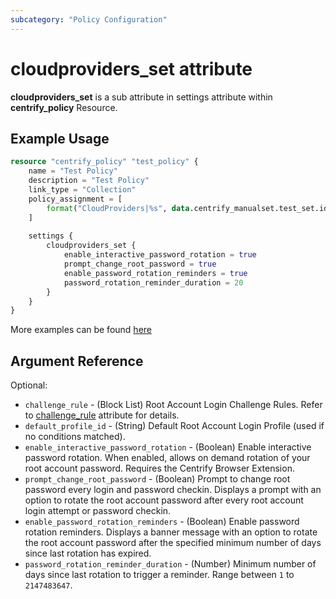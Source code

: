 ```yaml
---
subcategory: "Policy Configuration"
---
```


# cloudproviders_set attribute

**cloudproviders_set** is a sub attribute in settings attribute within **centrify_policy** Resource.

## Example Usage

```terraform
resource "centrify_policy" "test_policy" {
    name = "Test Policy"
    description = "Test Policy"
    link_type = "Collection"
    policy_assignment = [
        format("CloudProviders|%s", data.centrify_manualset.test_set.id),
    ]
    
    settings {
        cloudproviders_set {
            enable_interactive_password_rotation = true
            prompt_change_root_password = true
            enable_password_rotation_reminders = true
            password_rotation_reminder_duration = 20
        }
    }
}
```

More examples can be found [here](https://github.com/centrify/terraform-provider-centrify/blob/main/examples/centrify_policy/policy_cloudproviders_set.tf)

## Argument Reference

Optional:

- `challenge_rule` - (Block List) Root Account Login Challenge Rules. Refer to [challenge_rule](./attribute_challengerule.md) attribute for details.
- `default_profile_id` - (String) Default Root Account Login Profile (used if no conditions matched).
- `enable_interactive_password_rotation` - (Boolean) Enable interactive password rotation. When enabled, allows on demand rotation of your root account password. Requires the Centrify Browser Extension.
- `prompt_change_root_password` - (Boolean) Prompt to change root password every login and password checkin. Displays a prompt with an option to rotate the root account password after every root account login attempt or password checkin.
- `enable_password_rotation_reminders` - (Boolean) Enable password rotation reminders. Displays a banner message with an option to rotate the root account password after the specified minimum number of days since last rotation has expired.
- `password_rotation_reminder_duration` - (Number) Minimum number of days since last rotation to trigger a reminder. Range between `1` to `2147483647`.
